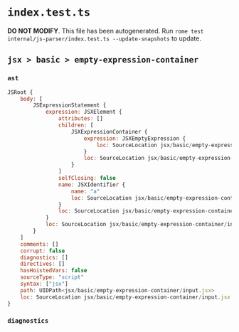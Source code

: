# `index.test.ts`

**DO NOT MODIFY**. This file has been autogenerated. Run `rome test internal/js-parser/index.test.ts --update-snapshots` to update.

## `jsx > basic > empty-expression-container`

### `ast`

```javascript
JSRoot {
	body: [
		JSExpressionStatement {
			expression: JSXElement {
				attributes: []
				children: [
					JSXExpressionContainer {
						expression: JSXEmptyExpression {
							loc: SourceLocation jsx/basic/empty-expression-container/input.jsx 1:3-1:4
						}
						loc: SourceLocation jsx/basic/empty-expression-container/input.jsx 1:3-1:5
					}
				]
				selfClosing: false
				name: JSXIdentifier {
					name: "a"
					loc: SourceLocation jsx/basic/empty-expression-container/input.jsx 1:1-1:2
				}
				loc: SourceLocation jsx/basic/empty-expression-container/input.jsx 1:0-1:9
			}
			loc: SourceLocation jsx/basic/empty-expression-container/input.jsx 1:0-1:9
		}
	]
	comments: []
	corrupt: false
	diagnostics: []
	directives: []
	hasHoistedVars: false
	sourceType: "script"
	syntax: ["jsx"]
	path: UIDPath<jsx/basic/empty-expression-container/input.jsx>
	loc: SourceLocation jsx/basic/empty-expression-container/input.jsx 1:0-1:9
}
```

### `diagnostics`

```

```
